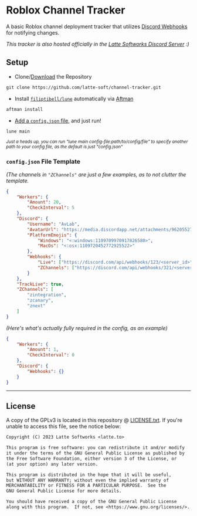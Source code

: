# Roblox Channel Tracker

A basic Roblox channel deployment tracker that utilizes [Discord Webhooks](https://support.discord.com/hc/en-us/articles/228383668-Intro-to-Webhooks) for notifying changes.

*This tracker is also hosted officially in the [Latte Softworks Discord Server](https://latte.to) :)*

## Setup

* Clone/[Download](https://github.com/latte-soft/channel-tracker/zipball/main) the Repository

```txt
git clone https://github.com/latte-soft/channel-tracker.git
```

* Install [`filiptibell/lune`](https://github.com/filiptibell/lune) automatically via [Aftman](https://github.com/LPGhatguy/aftman)

```txt
aftman install
```

* [Add a `config.json` file](#configjson-file-template), and just run!

```txt
lune main 
```

<sup><i>Just a heads up, you can run "lune main config-file:path/to/config/file" to specify another path to your config file, as the default is just "config.json"</i></sup>

### `config.json` File Template

*(The channels in `"ZChannels"` are just a few examples, as to not clutter the template.*

```json
{
    "Workers": {
        "Amount": 20,
        "CheckInterval": 5
    },
    "Discord": {
        "Username": "AvLab",
        "AvatarUrl": "https://media.discordapp.net/attachments/962055279099383829/1109605825506459808/AvLab.png",
        "PlatformEmojis": {
            "Windows": "<:windows:1109709970917826580>",
            "MacOs": "<:osx:1109720452772925522>"
        },
        "Webhooks": {
            "Live": ["https://discord.com/api/webhooks/123/<server_id>"],
            "ZChannels": ["https://discord.com/api/webhooks/321/<server_id>"]
        }
    },
    "TrackLive": true,
    "ZChannels": [
        "zintegration",
        "zcanary",
        "znext"
    ]
}
```

*(Here's what's actually fully required in the config, as an example)*

```json
{
    "Workers": {
        "Amount": 1,
        "CheckInterval": 0
    },
    "Discord": {
        "Webhooks": {}
    }
}
```

___

## License

A copy of the GPLv3 is located in this repository @ [LICENSE.txt](LICENSE.txt). If you're unable to access this file, see the notice below:

```txt
Copyright (C) 2023 Latte Softworks <latte.to>

This program is free software: you can redistribute it and/or modify
it under the terms of the GNU General Public License as published by
the Free Software Foundation, either version 3 of the License, or
(at your option) any later version.

This program is distributed in the hope that it will be useful,
but WITHOUT ANY WARRANTY; without even the implied warranty of
MERCHANTABILITY or FITNESS FOR A PARTICULAR PURPOSE.  See the
GNU General Public License for more details.

You should have received a copy of the GNU General Public License
along with this program.  If not, see <https://www.gnu.org/licenses/>.
```
